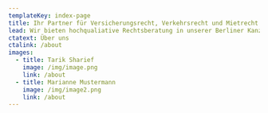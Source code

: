 ```yaml
---
templateKey: index-page
title: Ihr Partner für Versicherungsrecht, Verkehrsrecht und Mietrecht
lead: Wir bieten hochqualiative Rechtsberatung in unserer Berliner Kanzlei für Sie
ctatext: Über uns
ctalink: /about
images:
  - title: Tarik Sharief
    image: /img/image.png
    link: /about
  - title: Marianne Mustermann
    image: /img/image2.png
    link: /about
---
```

